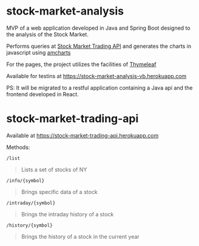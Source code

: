 # stock-market-analysis

MVP of a web application developed in Java and Spring Boot designed to the analysis of the Stock Market.

Performs queries at [Stock Market Trading API](https://stock-market-trading-api.herokuapp.com) and generates the charts in javascript using [amcharts](https://www.amcharts.com/)

For the pages, the project utilizes the facilities of [Thymeleaf](https://www.thymeleaf.org/)

Available for testins at https://stock-market-analysis-vb.herokuapp.com

PS: It will be migrated to a restful application containing a Java api and the frontend developed in React.

# stock-market-trading-api
Available at https://stock-market-trading-api.herokuapp.com

Methods:

`/list`
> Lists a set of stocks of NY

`/info/{symbol}`
> Brings specific data of a stock


`/intraday/{symbol}`
> Brings the intraday history of a stock


`/history/{symbol}`
> Brings the history of a stock in the current year

